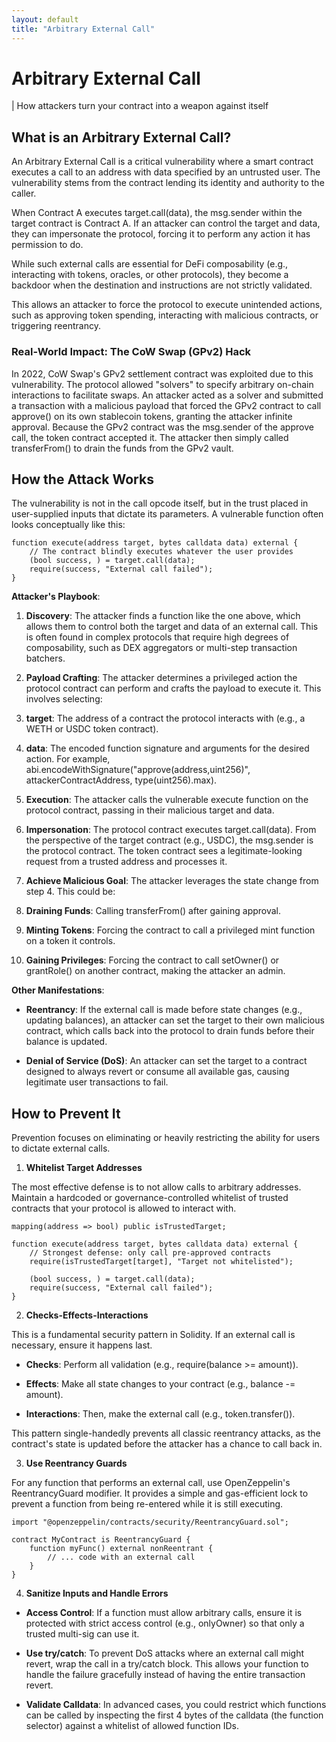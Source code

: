 ```yaml
---
layout: default
title: "Arbitrary External Call"
---
```


# Arbitrary External Call

|  How attackers turn your contract into a weapon against itself

## What is an Arbitrary External Call?

An Arbitrary External Call is a critical vulnerability where a smart contract executes a call to an address with data specified by an untrusted user. The vulnerability stems from the contract lending its identity and authority to the caller. 

When Contract A executes target.call(data), the msg.sender within the target contract is Contract A. If an attacker can control the target and data, they can impersonate the protocol, forcing it to perform any action it has permission to do.

While such external calls are essential for DeFi composability (e.g., interacting with tokens, oracles, or other protocols), they become a backdoor when the destination and instructions are not strictly validated. 

This allows an attacker to force the protocol to execute unintended actions, such as approving token spending, interacting with malicious contracts, or triggering reentrancy.

### Real-World Impact: The CoW Swap (GPv2) Hack

In 2022, CoW Swap's GPv2 settlement contract was exploited due to this vulnerability. The protocol allowed "solvers" to specify arbitrary on-chain interactions to facilitate swaps. An attacker acted as a solver and submitted a transaction with a malicious payload that forced the GPv2 contract to call approve() on its own stablecoin tokens, granting the attacker infinite approval. Because the GPv2 contract was the msg.sender of the approve call, the token contract accepted it. The attacker then simply called transferFrom() to drain the funds from the GPv2 vault.

## How the Attack Works

The vulnerability is not in the call opcode itself, but in the trust placed in user-supplied inputs that dictate its parameters. A vulnerable function often looks conceptually like this:

```sol
function execute(address target, bytes calldata data) external {
    // The contract blindly executes whatever the user provides
    (bool success, ) = target.call(data);
    require(success, "External call failed");
}
```

**Attacker's Playbook**:

1. **Discovery**: The attacker finds a function like the one above, which allows them to control both the target and data of an external call. This is often found in complex protocols that require high degrees of composability, such as DEX aggregators or multi-step transaction batchers.

2. **Payload Crafting**: The attacker determines a privileged action the protocol contract can perform and crafts the payload to execute it. This involves selecting:

3. **target**: The address of a contract the protocol interacts with (e.g., a WETH or USDC token contract).

4. **data**: The encoded function signature and arguments for the desired action. For example, abi.encodeWithSignature("approve(address,uint256)", attackerContractAddress, type(uint256).max).

5. **Execution**: The attacker calls the vulnerable execute function on the protocol contract, passing in their malicious target and data.

6. **Impersonation**: The protocol contract executes target.call(data). From the perspective of the target contract (e.g., USDC), the msg.sender is the protocol contract. The token contract sees a legitimate-looking request from a trusted address and processes it.

7. **Achieve Malicious Goal**: The attacker leverages the state change from step 4. This could be:

8. **Draining Funds**: Calling transferFrom() after gaining approval.

9. **Minting Tokens**: Forcing the contract to call a privileged mint function on a token it controls.

10. **Gaining Privileges**: Forcing the contract to call setOwner() or grantRole() on another contract, making the attacker an admin.

**Other Manifestations**:

* **Reentrancy**: If the external call is made before state changes (e.g., updating balances), an attacker can set the target to their own malicious contract, which calls back into the protocol to drain funds before their balance is updated.

* **Denial of Service (DoS)**: An attacker can set the target to a contract designed to always revert or consume all available gas, causing legitimate user transactions to fail.

## How to Prevent It

Prevention focuses on eliminating or heavily restricting the ability for users to dictate external calls.

1. **Whitelist Target Addresses**

The most effective defense is to not allow calls to arbitrary addresses. Maintain a hardcoded or governance-controlled whitelist of trusted contracts that your protocol is allowed to interact with.

```sol
mapping(address => bool) public isTrustedTarget;

function execute(address target, bytes calldata data) external {
    // Strongest defense: only call pre-approved contracts
    require(isTrustedTarget[target], "Target not whitelisted");

    (bool success, ) = target.call(data);
    require(success, "External call failed");
}
```

2. **Checks-Effects-Interactions**

This is a fundamental security pattern in Solidity. If an external call is necessary, ensure it happens last.

- **Checks**: Perform all validation (e.g., require(balance >= amount)).

- **Effects**: Make all state changes to your contract (e.g., balance -= amount).

- **Interactions**: Then, make the external call (e.g., token.transfer()).

This pattern single-handedly prevents all classic reentrancy attacks, as the contract's state is updated before the attacker has a chance to call back in.

3. **Use Reentrancy Guards**

For any function that performs an external call, use OpenZeppelin's ReentrancyGuard modifier. It provides a simple and gas-efficient lock to prevent a function from being re-entered while it is still executing.

```sol
import "@openzeppelin/contracts/security/ReentrancyGuard.sol";

contract MyContract is ReentrancyGuard {
    function myFunc() external nonReentrant {
        // ... code with an external call
    }
}
```

4. **Sanitize Inputs and Handle Errors**

- **Access Control**: If a function must allow arbitrary calls, ensure it is protected with strict access control (e.g., onlyOwner) so that only a trusted multi-sig can use it.

- **Use try/catch**: To prevent DoS attacks where an external call might revert, wrap the call in a try/catch block. This allows your function to handle the failure gracefully instead of having the entire transaction revert.

- **Validate Calldata**: In advanced cases, you could restrict which functions can be called by inspecting the first 4 bytes of the calldata (the function selector) against a whitelist of allowed function IDs.